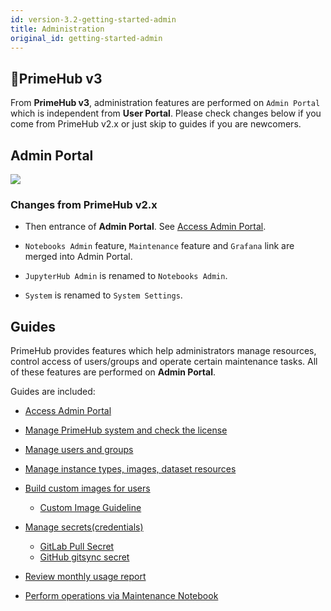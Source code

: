 ```yaml
---
id: version-3.2-getting-started-admin
title: Administration
original_id: getting-started-admin
---
```


## 🌟PrimeHub v3

From **PrimeHub v3**, administration features are performed on `Admin Portal` which is independent from **User Portal**. Please check changes below if you come from PrimeHub v2.x or just skip to guides if you are newcomers.

## Admin Portal

![](assets/v3-admin-portal_v31.png)

### Changes from PrimeHub v2.x

+ Then entrance of **Admin Portal**. See [Access Admin Portal](quickstart/login-portal-admin). 

+ `Notebooks Admin` feature, `Maintenance` feature and `Grafana` link are merged into Admin Portal.

+ `JupyterHub Admin` is renamed to `Notebooks Admin`.

+ `System` is renamed to `System Settings`.

## Guides

PrimeHub provides features which help administrators manage resources, control access of users/groups and operate certain maintenance tasks. All of these features are performed on **Admin Portal**.

Guides are included:

+ [Access Admin Portal](quickstart/login-portal-admin)

+ [Manage PrimeHub system and check the license](guide_manual/admin-system)

+ [Manage users and groups](guide_manual/admin-user)

+ [Manage instance types, images, dataset resources](guide_manual/admin-instancetype)

+ [Build custom images for users](guide_manual/admin-build-image)
  + [Custom Image Guideline](guide_manual/custom-image-guideline)

+ [Manage secrets(credentials)](guide_manual/admin-secret.md) 

  + [GitLab Pull Secret](quickstart/secret-pull-image)
  + [GitHub gitsync secret](quickstart/secret-gitsync)

+ [Review monthly usage report](guide_manual/admin-report)
  
+ [Perform operations via Maintenance Notebook](maintenance)

